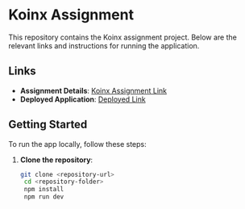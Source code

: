 # Koinx Assignment

This repository contains the Koinx assignment project. Below are the relevant links and instructions for running the application.

## Links
- **Assignment Details**: [Koinx Assignment Link](https://koinx.notion.site/KoinX-Frontend-Intern-Assignment-8d58a764615d445087b666bf0f6daf4a)
- **Deployed Application**: [Deployed Link](mithleshchandrakar.vercel.app)

## Getting Started

To run the app locally, follow these steps:

1. **Clone the repository**:
   ```bash
   git clone <repository-url>
    cd <repository-folder>
    npm install
    npm run dev

